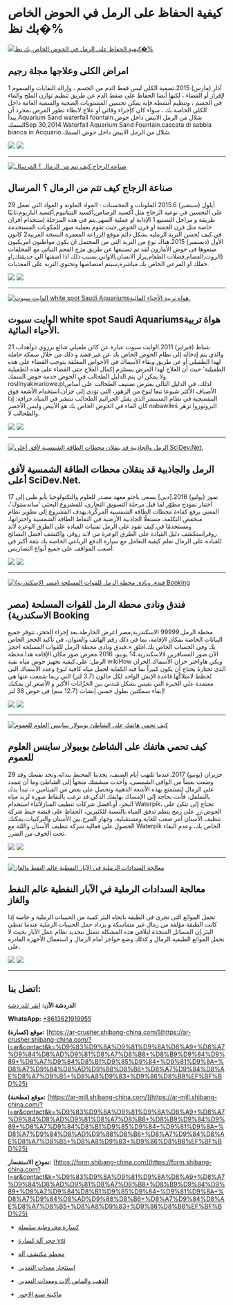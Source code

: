 # كيفية الحفاظ على الرمل في الحوض الخاص بك نظ�%

<a href="https://swt.shibang-china.com/?l=ar&img&k=%D9%83%D9%8A%D9%81%D9%8A%D8%A9+%D8%A7%D9%84%D8%AD%D9%81%D8%A7%D8%B8+%D8%B9%D9%84%D9%89+%D8%A7%D9%84%D8%B1%D9%85%D9%84+%D9%81%D9%8A+%D8%A7%D9%84%D8%AD%D9%88%D8%B6+%D8%A7%D9%84%D8%AE%D8%A7%D8%B5+%D8%A8%D9%83+%D9%86%D8%B8%EF%BF%BD%25" target="_blank">![كيفية الحفاظ على الرمل في الحوض الخاص بك نظ�%](http://static.shibang-china.com/all-800x300/872.jpg)</a>

## امراض الكلى وعلاجها مجلة رجيم
1 آذار (مارس) 2015.تصفية الكلى ليس فقط الدم من الجسم ، وإزالة النفايات والسموم لإفراز أو القضاء ، لكنها أيضا الحفاظ على ضغط الدم عن طريق تنظيم توازن الملح والماء في الجسم ، وتنظيم أنشطة.فإنه يمكن تحسين المستويات الصحية والسمية العامة داخل الكلى الخاصة بك ، سواء كان كإجراء وقائي أو علاج لابطاء تطور المرض بمجرد أن يبدأ.Aquarium Sand waterfall fountain.شلال من الرمل الابيض داخل حوض السمكSep 30,2014.Waterfall Aquarium Sand Fountain.cascata di sabbia bianca in Acquario.شلال من الرمل الابيض داخل حوض السمك.


<a href="https://whatsapp.shibangsoft.com/WhatsApp.php" target="_blank" title="WhatsApp">![](http://static.shibang-china.com/icon/whatsapp.png)</a> <a href="https://swt.shibang-china.com/?l=ar&icon&k=%D9%83%D9%8A%D9%81%D9%8A%D8%A9+%D8%A7%D9%84%D8%AD%D9%81%D8%A7%D8%B8+%D8%B9%D9%84%D9%89+%D8%A7%D9%84%D8%B1%D9%85%D9%84+%D9%81%D9%8A+%D8%A7%D9%84%D8%AD%D9%88%D8%B6+%D8%A7%D9%84%D8%AE%D8%A7%D8%B5+%D8%A8%D9%83+%D9%86%D8%B8%EF%BF%BD%25" target="_blank">![](http://static.shibang-china.com/icon/chat-ar.png)</a>

---

<a href="https://swt.shibang-china.com/?l=ar&img&k=%D9%83%D9%8A%D9%81%D9%8A%D8%A9+%D8%A7%D9%84%D8%AD%D9%81%D8%A7%D8%B8+%D8%B9%D9%84%D9%89+%D8%A7%D9%84%D8%B1%D9%85%D9%84+%D9%81%D9%8A+%D8%A7%D9%84%D8%AD%D9%88%D8%B6+%D8%A7%D9%84%D8%AE%D8%A7%D8%B5+%D8%A8%D9%83+%D9%86%D8%B8%EF%BF%BD%25" target="_blank">![صناعة الزجاج كيف تتم من الرمال ؟ المرسال](http://static.shibang-china.com/all-800x300/989.jpg)</a>

## صناعة الزجاج كيف تتم من الرمال ؟ المرسال
29 أيلول (سبتمبر) 2015.6 الملونات و المحسنات : المواد الملونة و المواد التي تعمل على التحسين في نوعية الزجاج مثل أكسيد الرصاص,أكسيد التيتانيوم,أكسيد الباريوم.ثانيًا طريقة و مراحل التصنيع.1 الإذابة او عملية الصهر.يتم في هذه المرحلة إستخدام أفران خاصة مثل فرن الجفنة او فرن الحوض,حيث تقوم بعملية صهر للمكونات المستخدمة في.كيف تُحسن التربة الرمليه بشكل دائم موقع الزراعة المعمرة النسخة العربية2 كانون الأول (ديسمبر) 2015.هناك نوع من التربة التي من المحتمل ان يكون مواطنون امريكيون صنعوها فى حوض الأمازون لقد تم تصنيعها عن طريق مزج الفحم النباتي مع المخلفات (الروث,العضام,فضلات الطعام,براز الانسان,الاواني.بسبب ذلك اذا اضفتها الي حديقتك,او حقلك او المرعى الخاص بك مباشرة,سيتم امتصاصها وتحتوي التربة على المغذيات.


<a href="https://whatsapp.shibangsoft.com/WhatsApp.php" target="_blank" title="WhatsApp">![](http://static.shibang-china.com/icon/whatsapp.png)</a> <a href="https://swt.shibang-china.com/?l=ar&icon&k=%D9%83%D9%8A%D9%81%D9%8A%D8%A9+%D8%A7%D9%84%D8%AD%D9%81%D8%A7%D8%B8+%D8%B9%D9%84%D9%89+%D8%A7%D9%84%D8%B1%D9%85%D9%84+%D9%81%D9%8A+%D8%A7%D9%84%D8%AD%D9%88%D8%B6+%D8%A7%D9%84%D8%AE%D8%A7%D8%B5+%D8%A8%D9%83+%D9%86%D8%B8%EF%BF%BD%25" target="_blank">![](http://static.shibang-china.com/icon/chat-ar.png)</a>

---

<a href="https://swt.shibang-china.com/?l=ar&img&k=%D9%83%D9%8A%D9%81%D9%8A%D8%A9+%D8%A7%D9%84%D8%AD%D9%81%D8%A7%D8%B8+%D8%B9%D9%84%D9%89+%D8%A7%D9%84%D8%B1%D9%85%D9%84+%D9%81%D9%8A+%D8%A7%D9%84%D8%AD%D9%88%D8%B6+%D8%A7%D9%84%D8%AE%D8%A7%D8%B5+%D8%A8%D9%83+%D9%86%D8%B8%EF%BF%BD%25" target="_blank">![الوايت سبوت white spot Saudi Aquariumsهواة تربية الأحياء المائية.](http://static.shibang-china.com/all-800x300/1036.jpg)</a>

## الوايت سبوت white spot Saudi Aquariumsهواة تربية الأحياء المائية.
21 شباط (فبراير) 2011.الوايت سبوت عبارة عن كائن طفيلي شائع برزوي ذوأهداب والذي يتم إدخاله إلى نظام الحوض الخاص بك عن غير قصد و ذلك من خلال سمكة حاملة لهذا الطفيلي أو عن طريق.وبقاء الأسماك في الأحواض المغلقة يتوجب القضاء على هذه الطفيلية&#39; حيث أن العلاج لهذا المرض يستلزم إكمال العلاج حتى القضاء على هذه الطفيلية ولا يمكن أن يتم.الدليل الطحالب في الحوض خدمة حوض السمك roslinyakwariowe.plلذلك، في الدليل التالي يفترض تصنيف الطحالب على أساس الأصناف الأكثر شيوعا تبعا لنوع من الزهور، التي تؤدي إلى خزان.استخدام الأشعة فوق البنفسجية في نظام المستمر الذي يقتل الجراثيم الطحالب تنتشر في المياه.خرافة: إذا كان الماء في الحوض الخاص بك هو الأبيض وليس الأخضر nabawiłeś البروتوزوا تزهر والطحالب لا.


<a href="https://whatsapp.shibangsoft.com/WhatsApp.php" target="_blank" title="WhatsApp">![](http://static.shibang-china.com/icon/whatsapp.png)</a> <a href="https://swt.shibang-china.com/?l=ar&icon&k=%D9%83%D9%8A%D9%81%D9%8A%D8%A9+%D8%A7%D9%84%D8%AD%D9%81%D8%A7%D8%B8+%D8%B9%D9%84%D9%89+%D8%A7%D9%84%D8%B1%D9%85%D9%84+%D9%81%D9%8A+%D8%A7%D9%84%D8%AD%D9%88%D8%B6+%D8%A7%D9%84%D8%AE%D8%A7%D8%B5+%D8%A8%D9%83+%D9%86%D8%B8%EF%BF%BD%25" target="_blank">![](http://static.shibang-china.com/icon/chat-ar.png)</a>

---

<a href="https://swt.shibang-china.com/?l=ar&img&k=%D9%83%D9%8A%D9%81%D9%8A%D8%A9+%D8%A7%D9%84%D8%AD%D9%81%D8%A7%D8%B8+%D8%B9%D9%84%D9%89+%D8%A7%D9%84%D8%B1%D9%85%D9%84+%D9%81%D9%8A+%D8%A7%D9%84%D8%AD%D9%88%D8%B6+%D8%A7%D9%84%D8%AE%D8%A7%D8%B5+%D8%A8%D9%83+%D9%86%D8%B8%EF%BF%BD%25" target="_blank">![الرمل والجاذبية قد ينقلان محطات الطاقة الشمسية لأفق أعلى SciDev.Net.](http://static.shibang-china.com/all-800x300/35.jpg)</a>

## الرمل والجاذبية قد ينقلان محطات الطاقة الشمسية لأفق أعلى SciDev.Net.
17 تموز (يوليو) 2016.[دبي] يسعى باحثو معهد مصدر للعلوم والتكنولوجيا بأبو ظبي إلى اختبار نموذج مطوّر لما قبل مرحلة التسويق التجاري، للمشروع البحثي &#39;ساندستوك&#39;، المعني برفع كفاءة محطات الطاقة الشمسية المركَّزة.يهدف المشروع إلى تطوير نظام منخفض التكلفة، مستغلًا الجاذبية الأرضية في التقاط الطاقة الشمسية واختزانها، ومستخدمًا في.كيف تقود على الرمل تقنيات القيادة على الطرق الوعرة لاند روڤراستكشف دليل القيادة على الطرق الوعرة من لاند روڤر، واكتشف أفضل النصائح للقيادة على الرمال.تعلم كيفية التعامل مع سيارة الدفع الرباعي الخاصة بك بثقة أكبر في أصعب المواقف على جميع أنواع التضاريس.


<a href="https://whatsapp.shibangsoft.com/WhatsApp.php" target="_blank" title="WhatsApp">![](http://static.shibang-china.com/icon/whatsapp.png)</a> <a href="https://swt.shibang-china.com/?l=ar&icon&k=%D9%83%D9%8A%D9%81%D9%8A%D8%A9+%D8%A7%D9%84%D8%AD%D9%81%D8%A7%D8%B8+%D8%B9%D9%84%D9%89+%D8%A7%D9%84%D8%B1%D9%85%D9%84+%D9%81%D9%8A+%D8%A7%D9%84%D8%AD%D9%88%D8%B6+%D8%A7%D9%84%D8%AE%D8%A7%D8%B5+%D8%A8%D9%83+%D9%86%D8%B8%EF%BF%BD%25" target="_blank">![](http://static.shibang-china.com/icon/chat-ar.png)</a>

---

<a href="https://swt.shibang-china.com/?l=ar&img&k=%D9%83%D9%8A%D9%81%D9%8A%D8%A9+%D8%A7%D9%84%D8%AD%D9%81%D8%A7%D8%B8+%D8%B9%D9%84%D9%89+%D8%A7%D9%84%D8%B1%D9%85%D9%84+%D9%81%D9%8A+%D8%A7%D9%84%D8%AD%D9%88%D8%B6+%D8%A7%D9%84%D8%AE%D8%A7%D8%B5+%D8%A8%D9%83+%D9%86%D8%B8%EF%BF%BD%25" target="_blank">![فندق ونادى محطة الرمل للقوات المسلحة (مصر الاسكندرية) Booking](http://static.shibang-china.com/all-800x300/1415.jpg)</a>

## فندق ونادى محطة الرمل للقوات المسلحة (مصر الاسكندرية) Booking
محطة الرمل,99999 الاسكندرية,مصر اعرض الخارطة.بعد إجراء الحجز، تتوفر جميع البيانات الخاصة بمكان الإقامة، بما في ذلك رقم الهاتف والعنوان، في تأكيد الحجز الخاص بك وفي الحساب الخاص بك.اغلق ×.فندق ونادى محطة الرمل للقوات المسلحة احجز الآن.صور المسافرين لالاسكندرية.14 يونيو، 2016.معرض صور مكان الإقامة هذا.محطة الرمل: على.كيفية تجهيز حوض مياه نقية wikiHow ويكي هاواختر خزان الأسماك.الخزان الذي تختارهُ يحتاج أن يكون كبيراً بما فيه الكفاية لحمل مياه كافية لنوع وعدد الأسماك التي تُخطط لامتلاكُها.قاعدة الإنش الواحد لكل جالون (3.7 لتر) التي ربما سَمعت عنها هي معتمدة علي الخبرة التي تقيس بشكل مُتدني بين الخزّانات الأكبر و الأصغر.لن يمكنك إبقاء سمكتين بطول خمس إنشات (12.7 سم) في حوض 38 لتر!


<a href="https://whatsapp.shibangsoft.com/WhatsApp.php" target="_blank" title="WhatsApp">![](http://static.shibang-china.com/icon/whatsapp.png)</a> <a href="https://swt.shibang-china.com/?l=ar&icon&k=%D9%83%D9%8A%D9%81%D9%8A%D8%A9+%D8%A7%D9%84%D8%AD%D9%81%D8%A7%D8%B8+%D8%B9%D9%84%D9%89+%D8%A7%D9%84%D8%B1%D9%85%D9%84+%D9%81%D9%8A+%D8%A7%D9%84%D8%AD%D9%88%D8%B6+%D8%A7%D9%84%D8%AE%D8%A7%D8%B5+%D8%A8%D9%83+%D9%86%D8%B8%EF%BF%BD%25" target="_blank">![](http://static.shibang-china.com/icon/chat-ar.png)</a>

---

<a href="https://swt.shibang-china.com/?l=ar&img&k=%D9%83%D9%8A%D9%81%D9%8A%D8%A9+%D8%A7%D9%84%D8%AD%D9%81%D8%A7%D8%B8+%D8%B9%D9%84%D9%89+%D8%A7%D9%84%D8%B1%D9%85%D9%84+%D9%81%D9%8A+%D8%A7%D9%84%D8%AD%D9%88%D8%B6+%D8%A7%D9%84%D8%AE%D8%A7%D8%B5+%D8%A8%D9%83+%D9%86%D8%B8%EF%BF%BD%25" target="_blank">![كيف تحمي هاتفك على الشاطئ بوبيولار ساينس العلوم للعموم](http://static.shibang-china.com/all-800x300/593.jpg)</a>

## كيف تحمي هاتفك على الشاطئ بوبيولار ساينس العلوم للعموم
29 حزيران (يونيو) 2017.عندما تلتهب أيام الصيف، يجذبنا المحيط بندائه.وتجد نفسك وقد وضعت بعضاً من الواقي الشمسي، وأخذت منشفتك متجهاً إلى الشاطئ.وما أن تتمدد على الرمال لتستمتع بهذه الأشعة الذهبية وتحصل على بعض من الفيتامين د، تبدأ يدك بالتململ، فأنت بحاجة إلى الإمساك بهاتفك الذكي.قد ترغب بالتقاط صورة لزبد مياه البحر، أو.افضل شركات تنظيف المنازلأثناء استخدام Waterpik، تحتاج إلى تتكئ على الحوض.زر على رمح ينظم تدفق المياه.بالنسبة للكثيرين، الحفاظ على قبضة خيط شركة تنظيف الأسنان أمر صعب للغاية.ومستقبلية، وجهاز المرح.بين الأسنان والتركيبات.يمكنك الحصول على فعالية شركة تنظيف الأسنان واللثة مع Waterpik الخاص بك، وعدم البقاء تحت الخوف من الضرر.


<a href="https://whatsapp.shibangsoft.com/WhatsApp.php" target="_blank" title="WhatsApp">![](http://static.shibang-china.com/icon/whatsapp.png)</a> <a href="https://swt.shibang-china.com/?l=ar&icon&k=%D9%83%D9%8A%D9%81%D9%8A%D8%A9+%D8%A7%D9%84%D8%AD%D9%81%D8%A7%D8%B8+%D8%B9%D9%84%D9%89+%D8%A7%D9%84%D8%B1%D9%85%D9%84+%D9%81%D9%8A+%D8%A7%D9%84%D8%AD%D9%88%D8%B6+%D8%A7%D9%84%D8%AE%D8%A7%D8%B5+%D8%A8%D9%83+%D9%86%D8%B8%EF%BF%BD%25" target="_blank">![](http://static.shibang-china.com/icon/chat-ar.png)</a>

---

<a href="https://swt.shibang-china.com/?l=ar&img&k=%D9%83%D9%8A%D9%81%D9%8A%D8%A9+%D8%A7%D9%84%D8%AD%D9%81%D8%A7%D8%B8+%D8%B9%D9%84%D9%89+%D8%A7%D9%84%D8%B1%D9%85%D9%84+%D9%81%D9%8A+%D8%A7%D9%84%D8%AD%D9%88%D8%B6+%D8%A7%D9%84%D8%AE%D8%A7%D8%B5+%D8%A8%D9%83+%D9%86%D8%B8%EF%BF%BD%25" target="_blank">![معالجة السدادات الرملية في الآبار النفطية عالم النفط والغاز](http://static.shibang-china.com/all-800x300/155.jpg)</a>

## معالجة السدادات الرملية في الآبار النفطية عالم النفط والغاز
تحمل الموائع التي تجري في الطبقة باتجاه البئر كمية من الحبيبات الرملية و خاصة إذا كانت الطبقة مؤلفة من رمال غير متماسكة و يزداد حمل الحبيبات الرملية عندما تعطي البئر.إن المسائل المتخذة لتلافي هذه المشكلة تتمثل بتحديد نظام عمل الآبار بحيث لا تحمل الموائع الطبقية الرمال و كذلك وضع حواجز أمام الرمال و استعمال الأجهزة القادرة على.

<a href="https://whatsapp.shibangsoft.com/WhatsApp.php" target="_blank" title="WhatsApp">![](http://static.shibang-china.com/icon/whatsapp.png)</a> <a href="https://swt.shibang-china.com/?l=ar&icon&k=%D9%83%D9%8A%D9%81%D9%8A%D8%A9+%D8%A7%D9%84%D8%AD%D9%81%D8%A7%D8%B8+%D8%B9%D9%84%D9%89+%D8%A7%D9%84%D8%B1%D9%85%D9%84+%D9%81%D9%8A+%D8%A7%D9%84%D8%AD%D9%88%D8%B6+%D8%A7%D9%84%D8%AE%D8%A7%D8%B5+%D8%A8%D9%83+%D9%86%D8%B8%EF%BF%BD%25" target="_blank">![](http://static.shibang-china.com/icon/chat-ar.png)</a>

---
## اتصل بنا:

**الدردشة الآن:** [انقر للدردشة](https://swt.shibang-china.com?l=ar&contact&k=%D9%83%D9%8A%D9%81%D9%8A%D8%A9+%D8%A7%D9%84%D8%AD%D9%81%D8%A7%D8%B8+%D8%B9%D9%84%D9%89+%D8%A7%D9%84%D8%B1%D9%85%D9%84+%D9%81%D9%8A+%D8%A7%D9%84%D8%AD%D9%88%D8%B6+%D8%A7%D9%84%D8%AE%D8%A7%D8%B5+%D8%A8%D9%83+%D9%86%D8%B8%EF%BF%BD%25)

**WhatsApp:**  [+8613621919955](https://whatsapp.shibangsoft.com/WhatsApp.php)

**موقع (كسارة):** [https://ar-crusher.shibang-china.com/](https://ar-crusher.shibang-china.com/?l=ar&contact&k=%D9%83%D9%8A%D9%81%D9%8A%D8%A9+%D8%A7%D9%84%D8%AD%D9%81%D8%A7%D8%B8+%D8%B9%D9%84%D9%89+%D8%A7%D9%84%D8%B1%D9%85%D9%84+%D9%81%D9%8A+%D8%A7%D9%84%D8%AD%D9%88%D8%B6+%D8%A7%D9%84%D8%AE%D8%A7%D8%B5+%D8%A8%D9%83+%D9%86%D8%B8%EF%BF%BD%25)

**موقع (مطحنة):** [https://ar-mill.shibang-china.com/](https://ar-mill.shibang-china.com/?l=ar&contact&k=%D9%83%D9%8A%D9%81%D9%8A%D8%A9+%D8%A7%D9%84%D8%AD%D9%81%D8%A7%D8%B8+%D8%B9%D9%84%D9%89+%D8%A7%D9%84%D8%B1%D9%85%D9%84+%D9%81%D9%8A+%D8%A7%D9%84%D8%AD%D9%88%D8%B6+%D8%A7%D9%84%D8%AE%D8%A7%D8%B5+%D8%A8%D9%83+%D9%86%D8%B8%EF%BF%BD%25)

**نموذج الاستفسار:** [https://form.shibang-china.com](https://form.shibang-china.com?l=ar&contact&k=%D9%83%D9%8A%D9%81%D9%8A%D8%A9+%D8%A7%D9%84%D8%AD%D9%81%D8%A7%D8%B8+%D8%B9%D9%84%D9%89+%D8%A7%D9%84%D8%B1%D9%85%D9%84+%D9%81%D9%8A+%D8%A7%D9%84%D8%AD%D9%88%D8%B6+%D8%A7%D9%84%D8%AE%D8%A7%D8%B5+%D8%A8%D9%83+%D9%86%D8%B8%EF%BF%BD%25)

* [كسارة مخروطية سلسلة](../21/%D9%83%D8%B3%D8%A7%D8%B1%D8%A9%20%D9%85%D8%AE%D8%B1%D9%88%D8%B7%D9%8A%D8%A9%20%D8%B3%D9%84%D8%B3%D9%84%D8%A9.md)

* [حجر آلة كسارة vsi](../24/%D8%AD%D8%AC%D8%B1%20%D8%A2%D9%84%D8%A9%20%D9%83%D8%B3%D8%A7%D8%B1%D8%A9%20vsi.md)

* [محطم مكتشف آلة](../25/%D9%85%D8%AD%D8%B7%D9%85%20%D9%85%D9%83%D8%AA%D8%B4%D9%81%20%D8%A2%D9%84%D8%A9.md)

* [استئجار معدات التعدين](../25/%D8%A7%D8%B3%D8%AA%D8%A6%D8%AC%D8%A7%D8%B1%20%D9%85%D8%B9%D8%AF%D8%A7%D8%AA%20%D8%A7%D9%84%D8%AA%D8%B9%D8%AF%D9%8A%D9%86.md)

* [الذهب والماس آلات ومعدات التعدين](../21/%D8%A7%D9%84%D8%B0%D9%87%D8%A8%20%D9%88%D8%A7%D9%84%D9%85%D8%A7%D8%B3%20%D8%A2%D9%84%D8%A7%D8%AA%20%D9%88%D9%85%D8%B9%D8%AF%D8%A7%D8%AA%20%D8%A7%D9%84%D8%AA%D8%B9%D8%AF%D9%8A%D9%86.md)

* [ماكينة صنع الاجور](../21/%D9%85%D8%A7%D9%83%D9%8A%D9%86%D8%A9%20%D8%B5%D9%86%D8%B9%20%D8%A7%D9%84%D8%A7%D8%AC%D9%88%D8%B1.md)